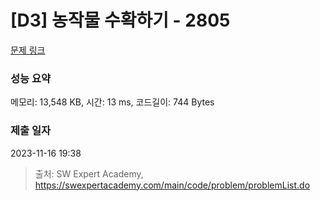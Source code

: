 # [D3] 농작물 수확하기 - 2805 

[문제 링크](https://swexpertacademy.com/main/code/problem/problemDetail.do?contestProbId=AV7GLXqKAWYDFAXB) 

### 성능 요약

메모리: 13,548 KB, 시간: 13 ms, 코드길이: 744 Bytes

### 제출 일자

2023-11-16 19:38



> 출처: SW Expert Academy, https://swexpertacademy.com/main/code/problem/problemList.do